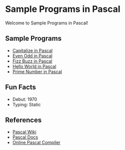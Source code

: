 # Sample Programs in Pascal

Welcome to Sample Programs in Pascal!

## Sample Programs

- [Capitalize in Pascal][capitalize]
- [Even Odd in Pascal][even-odd]
- [Fizz Buzz in Pascal][fizz-buzz]
- [Hello World in Pascal][hello-world]
- [Prime Number in Pascal][prime-number]

## Fun Facts

- Debut: 1970
- Typing: Static

## References

- [Pascal Wiki][wiki]
- [Pascal Docs][docs]
- [Online Pascal Compiler][compiler]


[wiki]: https://en.wikipedia.org/wiki/Pascal_(programming_language)
[docs]: https://www.freepascal.org/docs.var
[compiler]: https://www.jdoodle.com/execute-pascal-online


[capitalize]: https://github.com/TheRenegadeCoder/sample-programs-website/issues/367
[even-odd]: https://github.com/TheRenegadeCoder/sample-programs-website/issues/368
[fizz-buzz]: https://github.com/TheRenegadeCoder/sample-programs-website/issues/162
[hello-world]: https://therenegadecoder.com/code/hello-world-in-pascal/
[prime-number]: https://github.com/TheRenegadeCoder/sample-programs-website/issues/369
